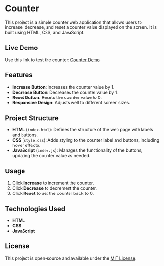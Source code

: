 # Counter

This project is a simple counter web application that allows users to increase, decrease, and reset a counter value displayed on the screen. It is built using HTML, CSS, and JavaScript.

## Live Demo

Use this link to test the counter: [Counter Demo](https://shashank2043.github.io/counter/)

## Features

- **Increase Button**: Increases the counter value by 1.
- **Decrease Button**: Decreases the counter value by 1.
- **Reset Button**: Resets the counter value to 0.
- **Responsive Design**: Adjusts well to different screen sizes.

## Project Structure

- **HTML** (`index.html`): Defines the structure of the web page with labels and buttons.
- **CSS** (`style.css`): Adds styling to the counter label and buttons, including hover effects.
- **JavaScript** (`index.js`): Manages the functionality of the buttons, updating the counter value as needed.

## Usage

1. Click **Increase** to increment the counter.
2. Click **Decrease** to decrement the counter.
3. Click **Reset** to set the counter back to 0.

## Technologies Used

- **HTML**
- **CSS**
- **JavaScript**

## License

This project is open-source and available under the [MIT License](LICENSE).
